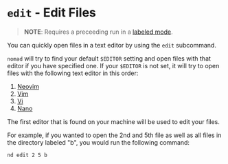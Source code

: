# `edit` - Edit Files

> **NOTE**: Requires a preceeding run in a [labeled mode](./labels.md).

You can quickly open files in a text editor by using the `edit` subcommand.

`nomad` will try to find your default `$EDITOR` setting and open files with that editor if you have specified one. If your `$EDITOR` is not set, it will try to open files with the following text editor in this order:

1. [Neovim][Neovim]
2. [Vim][Vim]
3. [Vi][Vi]
4. [Nano][Nano]

The first editor that is found on your machine will be used to edit your files.

For example, if you wanted to open the 2nd and 5th file as well as all files in the directory labeled "b", you would run the following command:

```
nd edit 2 5 b
```

[Nano]: https://www.nano-editor.org/
[Neovim]: https://github.com/neovim/neovim
[Vi]: http://ex-vi.sourceforge.net/
[Vim]: https://www.vim.org/
